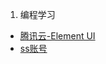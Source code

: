 1. 编程学习
  * [腾讯云-Element UI]( https://cloud.tencent.com/developer/doc/1270 )
  * [ss账号]( https://gitlab.com/Alvin9999/free/wikis/ss%E5%85%8D%E8%B4%B9%E8%B4%A6%E5%8F%B7 )




   
